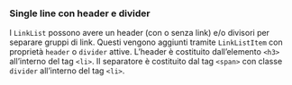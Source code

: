### Single line con header e divider

I `LinkList` possono avere un header (con o senza link) e/o divisori per separare gruppi di link.
Questi vengono aggiunti tramite `LinkListItem` con proprietà `header` o `divider` attive.
L’header è costituito dall’elemento `<h3>` all’interno del tag `<li>`.
Il separatore è costituito dal tag `<span>` con classe `divider` all’interno del tag `<li>`.
